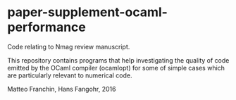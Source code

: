 # paper-supplement-ocaml-performance
Code relating to Nmag review manuscript.

This repository contains programs that help investigating the quality of
code emitted by the OCaml compiler (ocamlopt) for some of simple cases
which are particularly relevant to numerical code.

Matteo Franchin, Hans Fangohr, 2016
